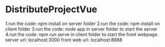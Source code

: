 # DistributeProjectVue

1.run the code:
npm install 
on server folder
2.run the code:
npm install 
on client folder
3.run the code:
node app
in server folder to start the server
4.run the code:
npm run serve
in client folder to start the front webpage.
server url: localhost:3000
front web url: localhost:8888
